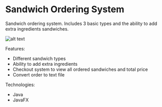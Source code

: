 # Sandwich Ordering System

Sandwich ordering system. Includes 3 basic types and the ability to add extra ingredients sandwiches.

![alt text](https://github.com/cjrcodes/Sandwich-Ordering-System/tree/master/CS%20213%20Project%204/images/1stmenu.png)

Features:
- Different sandwich types
- Ability to add extra ingredients
- Checkout system to view all ordered sandwiches and total price
- Convert order to text file

Technologies:
- Java
- JavaFX
